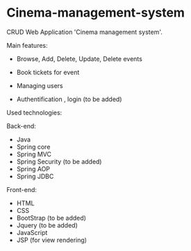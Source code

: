 # Cinema-management-system

CRUD Web Application 'Cinema management system'.

Main features:

- Browse, Add, Delete, Update, Delete events

- Book tickets for event

- Managing users

- Authentification , login (to be added)

Used technologies:

Back-end:
- Java
- Spring core
- Spring MVC
- Spring Security (to be added)
- Spring AOP
- Spring JDBC

Front-end:
- HTML
- CSS
- BootStrap (to be added)
- Jquery (to be added)
- JavaScript
- JSP (for view rendering)

